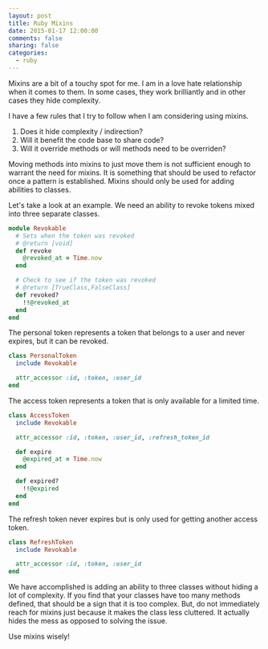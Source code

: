 ```yaml
---
layout: post
title: Ruby Mixins
date: 2015-01-17 12:00:00
comments: false
sharing: false
categories:
  - ruby
---
```


Mixins are a bit of a touchy spot for me. I am in a love hate relationship when
it comes to them. In some cases, they work brilliantly and in other cases they
hide complexity.

I have a few rules that I try to follow when I am considering using mixins.

  1. Does it hide complexity / indirection?
  2. Will it benefit the code base to share code?
  3. Will it override methods or will methods need to be overriden?

Moving methods into mixins to just move them is not sufficient enough to warrant
the need for mixins. It is something that should be used to refactor once a
pattern is established. Mixins should only be used for adding abilities to
classes.

Let's take a look at an example. We need an ability to revoke tokens mixed into
three separate classes.

```ruby
module Revokable
  # Sets when the token was revoked
  # @return [void]
  def revoke
    @revoked_at = Time.now
  end

  # Check to see if the token was revoked
  # @return [TrueClass,FalseClass]
  def revoked?
    !!@revoked_at
  end
end
```

The personal token represents a token that belongs to a user and never expires,
but it can be revoked.

```ruby
class PersonalToken
  include Revokable

  attr_accessor :id, :token, :user_id
end
```

The access token represents a token that is only available for a limited time.

```ruby
class AccessToken
  include Revokable

  attr_accessor :id, :token, :user_id, :refresh_token_id

  def expire
    @expired_at = Time.now
  end

  def expired?
    !!@expired
  end
end
```

The refresh token never expires but is only used for getting another access
token.

```ruby
class RefreshToken
  include Revokable

  attr_accessor :id, :token, :user_id
end
```

We have accomplished is adding an ability to three classes without hiding a lot
of complexity. If you find that your classes have too many methods defined, that
should be a sign that it is too complex. But, do not immediately reach for
mixins just because it makes the class less cluttered. It actually hides the
mess as opposed to solving the issue.

Use mixins wisely!
